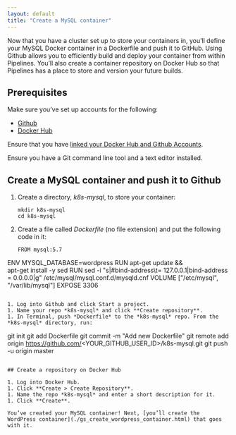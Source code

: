 ```yaml
---
layout: default
title: "Create a MySQL container"
--- 
```


Now that you have a cluster set up to store your containers in, you’ll define your MySQL Docker container in a Dockerfile and push it to GitHub. Using Github allows you to efficiently build and deploy your container from within Pipelines. You’ll also create a container repository on Docker Hub so that Pipelines has a place to store and version your future builds. 

## Prerequisites

Make sure you’ve set up accounts for the following:
* <a href ="https://github.com/" target="_blank_">Github</a>
* <a href ="https://hub.docker.com/" target="_blank_">Docker Hub</a>

Ensure that you have <a href ="https://docs.docker.com/docker-hub/github/" target="_blank_">linked your Docker Hub and Github Accounts</a>.

Ensure you have a Git command line tool and a text editor installed.

## Create a MySQL container and push it to Github

1. Create a directory, *k8s-mysql*, to store your container:

   ```
   mkdir k8s-mysql 
   cd k8s-mysql
   ```
	
1. Create a file called *Dockerfile* (no file extension) and put the following code in it:

   ```
   FROM mysql:5.7
ENV MYSQL_DATABASE=wordpress 
RUN apt-get update && \
apt-get install -y sed
RUN sed -i "s|#bind-address\t= 127.0.0.1|bind-address = 0.0.0.0|g" /etc/mysql/mysql.conf.d/mysqld.cnf
VOLUME  ["/etc/mysql", "/var/lib/mysql"]
EXPOSE 3306
   ```

1. Log into Github and click Start a project.  
1. Name your repo *k8s-mysql* and click **Create repository**.
1. In Terminal, push *Dockerfile* to the *k8s-mysql* repo. From the *k8s-mysql* directory, run:

   ```
   git init
   git add Dockerfile
   git commit -m "Add new Dockerfile"
   git remote add origin https://github.com/<YOUR_GITHUB_USER_ID>/k8s-mysql.git
   git push -u origin master
   ```

## Create a repository on Docker Hub

1. Log into Docker Hub.
1. Click **Create > Create Repository**.
1. Name the repo *k8s-mysql* and enter a short description for it.
1. Click **Create**. 

You’ve created your MySQL container! Next, [you’ll create the WordPress container](./gs_create_wordpress_container.html) that goes with it.
